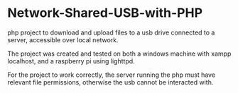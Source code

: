 # Network-Shared-USB-with-PHP
php project to download and upload files to a usb drive connected to a server, accessible over local network.

The project was created and tested on both a windows machine with xampp localhost, and a raspberry pi using lighttpd.

For the project to work correctly, the server running the php must have relevant file permissions, otherwise the usb cannot be interacted with.
